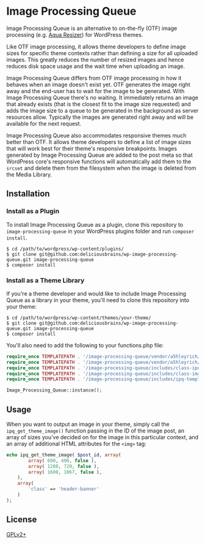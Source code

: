 # Image Processing Queue

Image Processing Queue is an alternative to on-the-fly (OTF) image processing (e.g. [Aqua Resizer](https://github.com/syamilmj/Aqua-Resizer)) for WordPress themes.

Like OTF image processing, it allows theme developers to define image sizes for specific theme contexts rather than defining a size for all uploaded images. This greatly reduces the number of resized images and hence reduces disk space usage and the wait time when uploading an image. 

Image Processing Queue differs from OTF image processing in how it behaves when an image doesn't exist yet. OTF generates the image right away and the end-user has to wait for the image to be generated. With Image Processing Queue there's no waiting. It immediately returns an image that already exists (that is the closest fit to the image size requested) and adds the image size to a queue to be generated in the background as server resources allow. Typically the images are generated right away and will be available for the next request. 
  
Image Processing Queue also accommodates responsive themes much better than OTF. It allows theme developers to define a list of image sizes that will work best for their theme's responsive breakpoints. Images generated by Image Processing Queue are added to the post meta so that WordPress core's responsive functions will automatically add them to the `srcset` and delete them from the filesystem when the image is deleted from the Media Library.
  
## Installation  

### Install as a Plugin

To install Image Processing Queue as a plugin, clone this repository to `image-processing-queue` in your WordPress plugins folder and run `composer install`.

```
$ cd /path/to/wordpress/wp-content/plugins/
$ git clone git@github.com:deliciousbrains/wp-image-processing-queue.git image-processing-queue
$ composer install
```

### Install as a Theme Library

If you're a theme developer and would like to include Image Processing Queue as a library in your theme, you'll need to clone this repository into your theme:

```
$ cd /path/to/wordpress/wp-content/themes/your-theme/
$ git clone git@github.com:deliciousbrains/wp-image-processing-queue.git image-processing-queue
$ composer install
```

You'll also need to add the following to your functions.php file:

```php
require_once TEMPLATEPATH . '/image-processing-queue/vendor/a5hleyrich/wp-background-processing/classes/wp-async-request.php';
require_once TEMPLATEPATH . '/image-processing-queue/vendor/a5hleyrich/wp-background-processing/classes/wp-background-process.php';
require_once TEMPLATEPATH . '/image-processing-queue/includes/class-ipq-process.php';
require_once TEMPLATEPATH . '/image-processing-queue/includes/class-image-processing-queue.php';
require_once TEMPLATEPATH . '/image-processing-queue/includes/ipq-template-functions.php';

Image_Processing_Queue::instance();

```

## Usage

When you want to output an image in your theme, simply call the `ipq_get_theme_image()` function passing in the ID of the image post, an array of sizes you've decided on for the image in this particular context, and an array of additional HTML attributes for the `<img>` tag:    

```php
echo ipq_get_theme_image( $post_id, array(
        array( 600, 400, false ),
        array( 1280, 720, false ),
        array( 1600, 1067, false ),
    ),
    array(
        'class' => 'header-banner'
    )
);
```

## License

[GPLv2+](http://www.gnu.org/licenses/gpl-2.0.html)